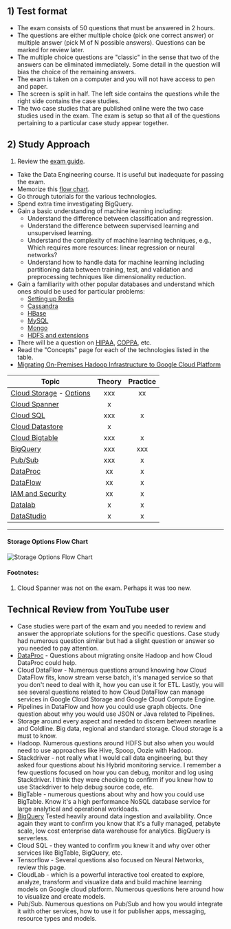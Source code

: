 ## 1) Test format
- The exam consists of 50 questions that must be answered in 2 hours.
- The questions are either multiple choice (pick one correct answer) or multiple answer (pick M of N possible answers). Questions can be marked for review later.
- The multiple choice questions are "classic" in the sense that two of the answers can be eliminated immediately. Some detail in the question will bias the choice of the remaining answers.
- The exam is taken on a computer and you will not have access to pen and paper.
- The screen is split in half. The left side contains the questions while the right side contains the case studies.
- The two case studies that are published online were the two case studies used in the exam. The exam is setup so that all of the questions pertaining to a particular case study appear together.

## 2) Study Approach
1. Review the [exam guide](https://cloud.google.com/certification/guides/data-engineer/).
- Take the Data Engineering course. It is useful but inadequate for passing the exam.
- Memorize this [flow chart](https://cloud.google.com/storage-options/).
- Go through tutorials for the various technologies.
- Spend extra time investigating BigQuery.
- Gain a basic understanding of machine learning including:
  - Understand the difference between classification and regression.
  - Understand the difference between supervised learning and unsupervised learning.
  - Understand the complexity of machine learning techniques, e.g., Which requires more resources: linear regression or neural networks?
  - Understand how to handle data for machine learning including partitioning data between training, test, and validation and preprocessing techniques like dimensionality reduction.
- Gain a familiarity with other popular databases and understand which ones should be used for particular problems:
  - [Setting up Redis](https://cloud.google.com/community/tutorials/setting-up-redis)
  - [Cassandra](https://console.cloud.google.com/launcher/details/datastax-public)
  - [HBase](https://cloud.google.com/bigtable/docs/bigtable-and-hbase)
  - [MySQL](https://cloud.google.com/solutions/setup-mysql)
  - [Mongo](https://cloud.google.com/solutions/deploy-mongodb)
  - [HDFS and extensions](https://cloud.google.com/dataproc/docs/concepts/connectors/cloud-storage)
- There will be a question on [HIPAA](https://cloud.google.com/security/compliance/hipaa/), [COPPA](https://www.google.com/cloud/security/compliance/coppa/), etc.
- Read the "Concepts" page for each of the technologies listed in the table.
- [Migrating On-Premises Hadoop Infrastructure to Google Cloud Platform](./articles/data-engineering-gcp/articles/hadoop-gcp-migration-overview.md)

| Topic	| Theory	| Practice |
| ------| :------:| :-------:|
| [Cloud Storage](https://cloud.google.com/storage/docs/concepts) - [Options](https://cloud.google.com/storage-options) |	xxx |	xx |
| [Cloud Spanner](https://cloud.google.com/spanner/docs/) |	x | |	 
| [Cloud SQL](https://cloud.google.com/sql/docs/) |	xxx |	x |
| [Cloud Datastore](https://cloud.google.com/datastore/docs/) |	x |	 |
| [Cloud Bigtable](https://cloud.google.com/bigtable/docs/) |	xxx |	x |
| [BigQuery](https://cloud.google.com/bigquery/docs/) |	xxx |	xxx |
| [Pub/Sub](https://cloud.google.com/pubsub/docs/) | xxx |	x |
| [DataProc](https://cloud.google.com/dataproc/docs/) |	xx |	x |
| [DataFlow](https://cloud.google.com/dataflow/docs/) |	xx |	x |
| [IAM and Security](https://cloud.google.com/iam/docs/) |	xx |	x |
| [Datalab](https://cloud.google.com/datalab/docs/) | x |	x |
| [DataStudio](https://cloud.google.com/data-studio/) |	x |	x |

---
#### Storage Options Flow Chart
![Storage Options Flow Chart](https://cloud.google.com/images/storage-options/flowchart.svg?sanitize=true)

#### Footnotes:
1. Cloud Spanner was not on the exam. Perhaps it was too new.

## Technical Review from YouTube user

* Case studies were part of the exam and you needed to review and answer the appropriate solutions for the specific questions. Case study had numerous question similar but had a slight question or answer so you needed to pay attention.
* [DataProc](https://cloud.google.com/dataproc/docs/) - Questions about migrating onsite Hadoop and how Cloud DataProc could help.
* Cloud DataFlow - Numerous questions around knowing how Cloud DataFlow fits, know stream verse batch, it's managed service so that you don't need to deal with it, how you can use it for ETL. Lastly, you will see several questions related to how Cloud DataFlow can manage services in Google Cloud Storage and Google Cloud Compute Engine.
* Pipelines in DataFlow and how you could use graph objects. One question about why you would use JSON or Java related to Pipelines.
* Storage around every aspect and needed to discern between nearline and Coldline. Big data, regional and standard storage. Cloud storage is a must to know.
* Hadoop. Numerous questions around HDFS but also when you would need to use approaches like Hive, Spoop, Oozie with Hadoop.
* Stackdriver - not really what I would call data engineering, but they asked four questions about his Hybrid monitoring service. I remember a few questions focused on how you can debug, monitor and log using Stackdriver. I think they were checking to confirm if you knew how to use Stackdriver to help debug source code, etc.
* BigTable - numerous questions about why and how you could use BigTable. Know it's a high performance NoSQL database service for large analytical and operational workloads.
* [BigQuery](https://cloud.google.com/bigquery/docs/) Tested heavily around data ingestion and availability. Once again they want to confirm you know that it's a fully managed, petabyte scale, low cost enterprise data warehouse for analytics. BigQuery is serverless.
* Cloud SQL - they wanted to confirm you knew it and why over other services like BigTable, BigQuery, etc.
* Tensorflow - Several questions also focused on Neural Networks, review this page.
* CloudLab - which is a powerful interactive tool created to explore, analyze, transform and visualize data and build machine learning models on Google cloud platform. Numerous questions here around how to visualize and create models.
* Pub/Sub. Numerous questions on Pub/Sub and how you would integrate it with other services, how to use it for publisher apps, messaging, resource types and models.
